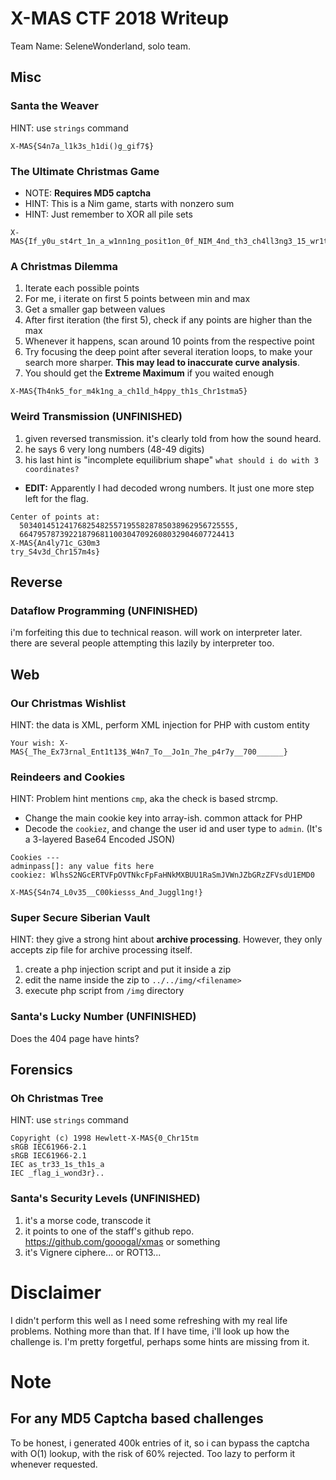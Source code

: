 # X-MAS CTF 2018 Writeup
Team Name: SeleneWonderland, solo team.

## Misc
### Santa the Weaver
  HINT: use `strings` command
  ```
  X-MAS{S4n7a_l1k3s_h1di()g_gif7$}
  ```

### The Ultimate Christmas Game
  - NOTE: **Requires MD5 captcha**
  - HINT: This is a Nim game, starts with nonzero sum
  - HINT: Just remember to XOR all pile sets
  ```
  X-MAS{If_y0u_st4rt_1n_a_w1nn1ng_posit1on_0f_NIM_4nd_th3_ch4ll3ng3_15_wr1t7en_c0rr3ctly_then_you_c4n_4lways_w1n}
  ```

### A Christmas Dilemma
  1. Iterate each possible points
  2. For me, i iterate on first 5 points between min and max
  3. Get a smaller gap between values
  4. After first iteration (the first 5), check if any points are higher than the max
  5. Whenever it happens, scan around 10 points from the respective point
  6. Try focusing the deep point after several iteration loops, to make your search more sharper.
     **This may lead to inaccurate curve analysis**.
  99. You should get the **Extreme Maximum** if you waited enough
  ```
  X-MAS{Th4nk5_for_m4k1ng_a_ch1ld_h4ppy_th1s_Chr1stma5}
  ```

### Weird Transmission (UNFINISHED)
  1. given reversed transmission. it's clearly told from how the sound heard.
  2. he says 6 very long numbers (48-49 digits)
  3. his last hint is "incomplete equilibrium shape"
  `what should i do with 3 coordinates?`
  - **EDIT:** Apparently I had decoded wrong numbers. It just one more step left for the flag.
  ```
  Center of points at:
    503401451241768254825571955828785038962956725555,
    664795787392218796811003047092608032904607724413
  X-MAS{An4ly71c_G30m3
  try_S4v3d_Chr157m4s}
  ```
  
## Reverse
### Dataflow Programming (UNFINISHED)
  i'm forfeiting this due to technical reason. will work on interpreter later.
  there are several people attempting this lazily by interpreter too.

## Web
### Our Christmas Wishlist
  HINT: the data is XML, perform XML injection for PHP with custom entity
  ```
  Your wish: X-MAS{_The_Ex73rnal_Ent1t13$_W4n7_To__Jo1n_7he_p4r7y__700______}
  ```

### Reindeers and Cookies
  HINT: Problem hint mentions `cmp`, aka the check is based strcmp.
  
  - Change the main cookie key into array-ish. common attack for PHP
  - Decode the `cookiez`, and change the user id and user type to `admin`.
    (It's a 3-layered Base64 Encoded JSON)
  ```
  Cookies ---
  adminpass[]: any value fits here
  cookiez: WlhsS2NGcERTVFpOVTNkcFpFaHNkMXBUU1RaSmJVWnJZbGRzZFVsdU1EMD0
  
  X-MAS{S4n74_L0v35__C00kiesss_And_Juggl1ng!}
  ```

### Super Secure Siberian Vault
  HINT: they give a strong hint about **archive processing**. However, they only accepts zip file for archive processing itself.
  1. create a php injection script and put it inside a zip
  2. edit the name inside the zip to `../../img/<filename>`
  3. execute php script from `/img` directory

### Santa's Lucky Number (UNFINISHED)
  Does the 404 page have hints?

## Forensics
### Oh Christmas Tree
  HINT: use `strings` command
  ```
  Copyright (c) 1998 Hewlett-X-MAS{0_Chr15tm
  sRGB IEC61966-2.1
  sRGB IEC61966-2.1
  IEC as_tr33_1s_th1s_a
  IEC _flag_i_wond3r}..
  ```

### Santa's Security Levels (UNFINISHED)
  1. it's a morse code, transcode it
  2. it points to one of the staff's github repo. https://github.com/gooogal/xmas or something
  3. it's Vignere ciphere... or ROT13...

# Disclaimer
I didn't perform this well as I need some refreshing with my real life problems. Nothing more than that. If I have time, i'll look up how the challenge is. I'm pretty forgetful, perhaps some hints are missing from it.

# Note
## For any MD5 Captcha based challenges
  To be honest, i generated 400k entries of it, so i can bypass the captcha with O(1) lookup, with the risk of 60% rejected.
  Too lazy to perform it whenever requested.
